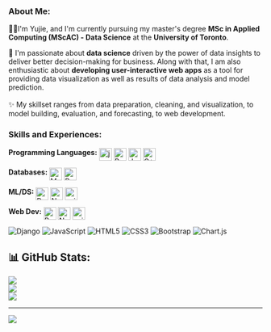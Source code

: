 ### About Me:
<p>👩‍💻I'm Yujie, and I'm currently pursuing my master's degree <b>MSc in Applied Computing (MScAC) - Data Science</b> at the <b>University of Toronto</b>.</p>
🥰 I'm passionate about <b>data science</b> driven by the power of data insights to deliver better decision-making for business. Along with that, I am also enthusiastic about <b>developing user-interactive web apps</b> as a tool for providing data visualization as well as results of data analysis and model prediction. <br><br>
✨ My skillset ranges from data preparation, cleaning, and visualization, to model building, evaluation, and forecasting, to web development.<br>

### Skills and Experiences:
<p><b>Programming Languages:</b> <img src="https://img.shields.io/badge/python-3670A0?style=flat&logo=python&logoColor=ffdd54" alt="javascript" height="25" align="top"/> <img src="https://img.shields.io/badge/r-%23276DC3.svg?style=flat&logo=r&logoColor=white" alt="R" height="25" align="top"/> <img src="https://img.shields.io/badge/java-%23ED8B00.svg?style=flat&logo=java&logoColor=white" alt="Java" height="25" align="top"/> <img src="https://img.shields.io/badge/c++-%2300599C.svg?style=flat&logo=c%2B%2B&logoColor=white" alt="C++" height="25" align="top"/></p>

<p><b>Databases:</b> <img src="https://img.shields.io/badge/mysql-%2300f.svg?style=flat&logo=mysql&logoColor=white" alt="MySQL" height="25" align="top"/> <img src="https://img.shields.io/badge/postgres-%23316192.svg?style=flat&logo=postgresql&logoColor=white" alt="Postgres" height="25" align="top"/>
</p>

<p><b>ML/DS:</b> <img src="https://img.shields.io/badge/pandas-%23150458.svg?style=flat&logo=pandas&logoColor=white" alt="Pandas" height="25" align="top"/> <img src="https://img.shields.io/badge/numpy-%23013243.svg?style=flat&logo=numpy&logoColor=white" alt="NumPy" height="25" align="top"/> <img src="https://img.shields.io/badge/scikit--learn-%23F7931E.svg?style=flat&logo=scikit-learn&logoColor=white" alt="scikit-learn" height="25" align="top"/>
</p>

<p><b>Web Dev:</b> <img src="https://img.shields.io/badge/pandas-%23150458.svg?style=flat&logo=pandas&logoColor=white" alt="Pandas" height="25" align="top"/> <img src="https://img.shields.io/badge/numpy-%23013243.svg?style=flat&logo=numpy&logoColor=white" alt="NumPy" height="25" align="top"/> <img src="https://img.shields.io/badge/scikit--learn-%23F7931E.svg?style=flat&logo=scikit-learn&logoColor=white" alt="scikit-learn" height="25" align="top"/>
</p>
  
![Django](https://img.shields.io/badge/django-%23092E20.svg?style=for-the-badge&logo=django&logoColor=white) ![JavaScript](https://img.shields.io/badge/javascript-%23323330.svg?style=for-the-badge&logo=javascript&logoColor=%23F7DF1E) ![HTML5](https://img.shields.io/badge/html5-%23E34F26.svg?style=for-the-badge&logo=html5&logoColor=white) ![CSS3](https://img.shields.io/badge/css3-%231572B6.svg?style=for-the-badge&logo=css3&logoColor=white) ![Bootstrap](https://img.shields.io/badge/bootstrap-%23563D7C.svg?style=flat&logo=bootstrap&logoColor=white) ![Chart.js](https://img.shields.io/badge/chart.js-F5788D.svg?style=flat&logo=chart.js&logoColor=white)

## 📊 GitHub Stats:
![](https://github-readme-stats.vercel.app/api?username=yujiech00&theme=city_light&hide_border=false&include_all_commits=false&count_private=false)<br/>
![](https://github-readme-streak-stats.herokuapp.com/?user=yujiech00&theme=city_light&hide_border=false)<br/>
![](https://github-readme-stats.vercel.app/api/top-langs/?username=yujiech00&theme=city_light&hide_border=false&include_all_commits=false&count_private=false&layout=compact)

---
[![](https://visitcount.itsvg.in/api?id=yujiech00&icon=0&color=12)](https://visitcount.itsvg.in)

<!-- Proudly created with GPRM ( https://gprm.itsvg.in ) -->

<!--
**yujiech00/yujiech00** is a ✨ _special_ ✨ repository because its `README.md` (this file) appears on your GitHub profile.

Here are some ideas to get you started:

### Hi there 👋
- 🔭 I’m currently working on ...
- 🌱 I’m currently learning ...
- 👯 I’m looking to collaborate on ...
- 🤔 I’m looking for help with ...
- 💬 Ask me about ...
- 📫 How to reach me: ...
- 😄 Pronouns: ...
- ⚡ Fun fact: ...
-->
